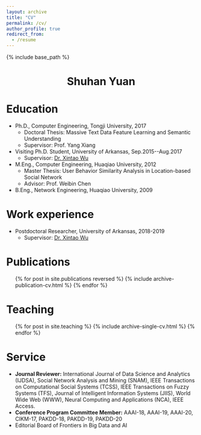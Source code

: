 ```yaml
---
layout: archive
title: "CV"
permalink: /cv/
author_profile: true
redirect_from:
  - /resume
---
```


{% include base_path %}
<center> <h1>Shuhan Yuan</h1> </center>

Education
======
* Ph.D., Computer Engineering, Tongji University, 2017
  * Doctoral Thesis: Massive Text Data Feature Learning and Semantic Understanding
  * Supervisor: Prof. Yang Xiang
* Visiting Ph.D. Student, University of Arkansas, Sep.2015--Aug.2017
  * Supervisor: [Dr. Xintao Wu](http://csce.uark.edu/~xintaowu/)
* M.Eng., Computer Engineering, Huaqiao University, 2012
  * Master Thesis: User Behavior Similarity Analysis in Location-based Social Network
  * Advisor: Prof. Weibin Chen
* B.Eng., Network Engineering, Huaqiao University, 2009




Work experience
======
* Postdoctoral Researcher, University of Arkansas, 2018-2019 
  * Supervisor: [Dr. Xintao Wu](http://csce.uark.edu/~xintaowu/)

<!-- * Fall 2015: Research Assistant
  * Github University
  * Duties included: Merging pull requests
  * Supervisor: Professor Hub -->
  

Publications
======
  <ul>{% for post in site.publications reversed %}
    {% include archive-publication-cv.html %}
  {% endfor %}</ul>
  
<!-- Talks
======
  <ul>{% for post in site.talks %}
    {% include archive-single-talk-cv.html %}
  {% endfor %}</ul> -->
  
Teaching
======
  <ul>{% for post in site.teaching %}
    {% include archive-single-cv.html %}
  {% endfor %}</ul>
  
Service
======
* **Journal Reviewer:** International Journal of Data Science and Analytics (IJDSA), Social Network Analysis and Mining (SNAM), IEEE Transactions on Computational Social Systems (TCSS), IEEE Transactions on Fuzzy Systems (TFS), Journal of Intelligent Information Systems (JIIS), World Wide Web (WWW), Neural Computing and Applications (NCA), IEEE Access.
* **Conference Program Committee Member:** AAAI-18, AAAI-19, AAAI-20, CIKM-17, PAKDD-18, PAKDD-19, PAKDD-20
* Editorial Board of Frontiers in Big Data and AI
